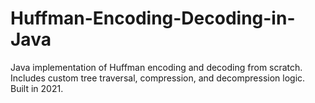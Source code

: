 # Huffman-Encoding-Decoding-in-Java
Java implementation of Huffman encoding and decoding from scratch. Includes custom tree traversal, compression, and decompression logic. Built in 2021.
